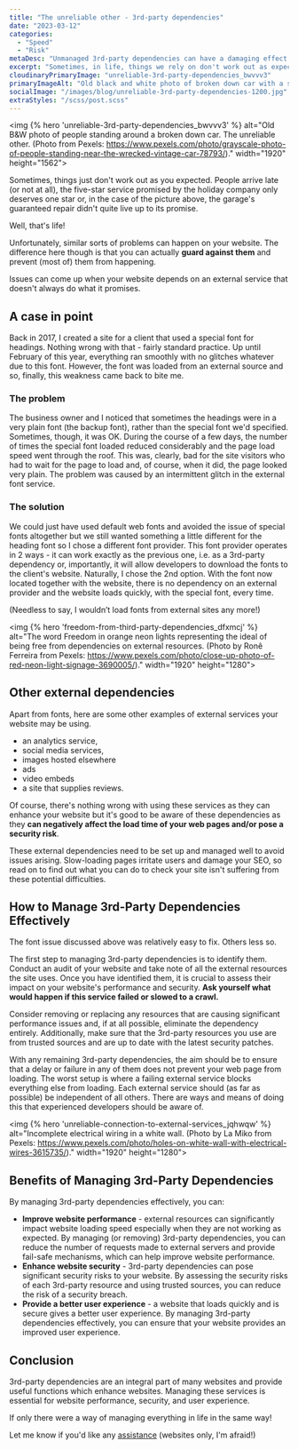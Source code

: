 ```yaml
---
title: "The unreliable other - 3rd-party dependencies"
date: "2023-03-12"
categories:
  - "Speed"
  - "Risk"
metaDesc: "Unmanaged 3rd-party dependencies can have a damaging effect on your website. Learn more about how to get control over them."
excerpt: "Sometimes, in life, things we rely on don't work out as expected. It's the same with your website, especially with external services that your website relies on. However, there are ways of managing these 3rd-party dependencies so that they don't cause too much trouble. The external dependencies are, for example, fonts, videos, ads, reviews, analytics. The worst case scenario is that, if one of these services fails, it prevents your web pages from loading. I strongly suggest doing an audit of the external services your website uses and find ways of managing these so that if one does fail (or loads very slowly), it doesn't affect the load time of your web pages. Fast loading web pages are important to your users and important to search engines so worth getting to grips with this issue. Find out more here."
cloudinaryPrimaryImage: "unreliable-3rd-party-dependencies_bwvvv3"
primaryImageAlt: "Old black and white photo of broken down car with a small crowrd gathered around it"
socialImage: "/images/blog/unreliable-3rd-party-dependencies-1200.jpg"
extraStyles: "/scss/post.scss"
---
```


<img {% hero 'unreliable-3rd-party-dependencies_bwvvv3' %}
alt="Old B&W photo of people standing around a broken down car. The unreliable other. (Photo from Pexels: https://www.pexels.com/photo/grayscale-photo-of-people-standing-near-the-wrecked-vintage-car-78793/)."
width="1920" height="1562">

Sometimes, things just don't work out as you expected. People arrive late (or not at all), the five-star service promised by the holiday company only deserves one star or, in the case of the picture above, the garage's guaranteed repair didn't quite live up to its promise.

Well, that's life!

Unfortunately, similar sorts of problems can happen on your website. The difference here though is that you can actually **guard against them** and prevent (most of) them from happening.

Issues can come up when your website depends on an external service that doesn't always do what it promises.

## A case in point

Back in 2017, I created a site for a client that used a special font for headings. Nothing wrong with that - fairly standard practice. Up until February of this year, everything ran smoothly with no glitches whatever due to this font. However, the font was loaded from an external source and so, finally, this weakness came back to bite me.

### The problem

The business owner and I noticed that sometimes the headings were in a very plain font (the backup font), rather than the special font we'd specified. Sometimes, though, it was OK. During the course of a few days, the number of times the special font loaded reduced considerably and the page load speed went through the roof. This was, clearly, bad for the site visitors who had to wait for the page to load and, of course, when it did, the page looked very plain. The problem was caused by an intermittent glitch in the external font service.

### The solution

We could just have used default web fonts and avoided the issue of special fonts altogether but we still wanted something a little different for the heading font so I chose a different font provider. This font provider operates in 2 ways - it can work exactly as the previous one, i.e. as a 3rd-party dependency or, importantly, it will allow developers to download the fonts to the client's website. Naturally, I chose the 2nd option. With the font now located together with the website, there is no dependency on an external provider and the website loads quickly, with the special font, every time.

(Needless to say, I wouldn’t load fonts from external sites any more!)

<img {% hero 'freedom-from-third-party-dependencies_dfxmcj' %}
alt="The word Freedom in orange neon lights representing the ideal of being free from dependencies on external resources. (Photo by Ronê Ferreira from Pexels: https://www.pexels.com/photo/close-up-photo-of-red-neon-light-signage-3690005/)."
width="1920" height="1280">

## Other external dependencies

Apart from fonts, here are some other examples of external services your website may be using.

- an analytics service,
- social media services,
- images hosted elsewhere
- ads
- video embeds
- a site that supplies reviews.

Of course, there's nothing wrong with using these services as they can enhance your website but it's good to be aware of these dependencies as they **can negatively affect the load time of your web pages and/or pose a security risk**.

These external dependencies need to be set up and managed well to avoid issues arising. Slow-loading pages irritate users and damage your SEO, so read on to find out what you can do to check your site isn't suffering from these potential difficulties.

## How to Manage 3rd-Party Dependencies Effectively

The font issue discussed above was relatively easy to fix. Others less so.

The first step to managing 3rd-party dependencies is to identify them. Conduct an audit of your website and take note of all the external resources the site uses. Once you have identified them, it is crucial to assess their impact on your website's performance and security. **Ask yourself what would happen if this service failed or slowed to a crawl.**

Consider removing or replacing any resources that are causing significant performance issues and, if at all possible, eliminate the dependency entirely. Additionally, make sure that the 3rd-party resources you use are from trusted sources and are up to date with the latest security patches.

With any remaining 3rd-party dependencies, the aim should be to ensure that a delay or failure in any of them does not prevent your web page from loading. The worst setup is where a failing external service blocks everything else from loading. Each external service should (as far as possible) be independent of all others. There are ways and means of doing this that experienced developers should be aware of.

<img {% hero 'unreliable-connection-to-external-services_jqhwqw' %}
alt="Incomplete electrical wiring in a white wall. (Photo by La Miko from Pexels: https://www.pexels.com/photo/holes-on-white-wall-with-electrical-wires-3615735/)."
width="1920" height="1280">

## Benefits of Managing 3rd-Party Dependencies

By managing 3rd-party dependencies effectively, you can:

- **Improve website performance** - external resources can significantly impact website loading speed especially when they are not working as expected. By managing (or removing) 3rd-party dependencies, you can reduce the number of requests made to external servers and provide fail-safe mechanisms, which can help improve website performance.
- **Enhance website security** - 3rd-party dependencies can pose significant security risks to your website. By assessing the security risks of each 3rd-party resource and using trusted sources, you can reduce the risk of a security breach.
- **Provide a better user experience** - a website that loads quickly and is secure gives a better user experience. By managing 3rd-party dependencies effectively, you can ensure that your website provides an improved user experience.

## Conclusion

3rd-party dependencies are an integral part of many websites and provide useful functions which enhance websites. Managing these services is essential for website performance, security, and user experience.

If only there were a way of managing everything in life in the same way!

Let me know if you'd like any [assistance](/contact/) (websites only, I'm afraid!)
